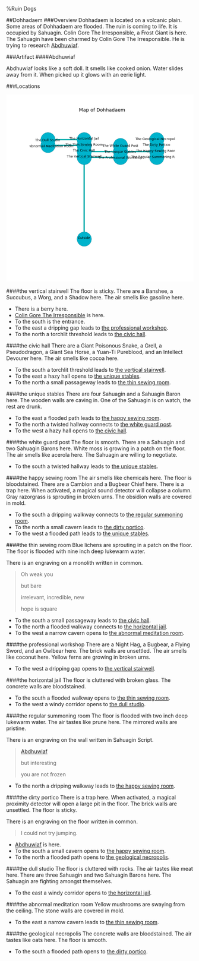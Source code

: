 %Ruin Dogs

##Dohhadaem
###Overview
Dohhadaem is located on a volcanic plain. Some areas of Dohhadaem are flooded. The ruin is coming to life. It is occupied by Sahuagin. <a name="Colin-Gore-The-Irresponsible"></a>Colin Gore The Irresponsible, a Frost Giant is here. The Sahuagin have been charmed by Colin Gore The Irresponsible. He  is trying to research [Abdhuwiaf](#Abdhuwiaf). 



###Artifact
####<a name="Abdhuwiaf"></a>Abdhuwiaf


Abdhuwiaf looks like a soft doll. It smells like cooked onion. Water slides away from it. When picked up it glows with an eerie light. 





###Locations


![](../v1/images/Dohhadaem.png)

####<a name="the-vertical-stairwell"></a>the vertical stairwell
The floor is sticky. There are a Banshee, a Succubus, a Worg, and a Shadow here. The air smells like gasoline here. 



* There is a berry here.
* [Colin Gore The Irresponsible](#Colin-Gore-The-Irresponsible) is here.
* To the south is the entrance.
* To the east a dripping gap leads to [the professional workshop](#the-professional-workshop).
* To the north a torchlit threshold leads to [the civic hall](#the-civic-hall).


####<a name="the-civic-hall"></a>the civic hall
There are a Giant Poisonous Snake, a Grell, a Pseudodragon, a Giant Sea Horse, a Yuan-Ti Pureblood, and an Intellect Devourer here. The air smells like cocoa here. 



* To the south a torchlit threshold leads to [the vertical stairwell](#the-vertical-stairwell).
* To the east a hazy hall opens to [the unique stables](#the-unique-stables).
* To the north a small passageway leads to [the thin sewing room](#the-thin-sewing-room).


####<a name="the-unique-stables"></a>the unique stables
There are four Sahuagin and a Sahuagin Baron here. The wooden walls are caving in. One of the Sahuagin is on watch, the rest are drunk. 



* To the east a flooded path leads to [the happy sewing room](#the-happy-sewing-room).
* To the north a twisted hallway connects to [the white guard post](#the-white-guard-post).
* To the west a hazy hall opens to [the civic hall](#the-civic-hall).


####<a name="the-white-guard-post"></a>the white guard post
The floor is smooth. There are a Sahuagin and two Sahuagin Barons here. White moss is growing in a patch on the floor. The air smells like acerola here. The Sahuagin are willing to negotiate. 



* To the south a twisted hallway leads to [the unique stables](#the-unique-stables).


####<a name="the-happy-sewing-room"></a>the happy sewing room
The air smells like chemicals here. The floor is bloodstained. There are a Cambion and a Bugbear Chief here. There is a trap here. When activated, a magical sound detector will collapse a column. Gray razorgrass is sprouting in broken urns. The obsidion walls are covered in mold. 



* To the south a dripping walkway connects to [the regular summoning room](#the-regular-summoning-room).
* To the north a small cavern leads to [the dirty portico](#the-dirty-portico).
* To the west a flooded path leads to [the unique stables](#the-unique-stables).


####<a name="the-thin-sewing-room"></a>the thin sewing room
Blue lichens are sprouting in a patch on the floor. The floor is flooded with nine inch deep lukewarm water. 

There is an engraving on a monolith written in common. 

> Oh weak you
>
> but bare
>
> irrelevant, incredible, new
>
> hope is square
>


* To the south a small passageway leads to [the civic hall](#the-civic-hall).
* To the north a flooded walkway connects to [the horizontal jail](#the-horizontal-jail).
* To the west a narrow cavern opens to [the abnormal meditation room](#the-abnormal-meditation-room).


####<a name="the-professional-workshop"></a>the professional workshop
There are a Night Hag, a Bugbear, a Flying Sword, and an Owlbear here. The brick walls are unsettled. The air smells like coconut here. Yellow ferns are growing in broken urns. 



* To the west a dripping gap opens to [the vertical stairwell](#the-vertical-stairwell).


####<a name="the-horizontal-jail"></a>the horizontal jail
The floor is cluttered with broken glass. The concrete walls are bloodstained. 



* To the south a flooded walkway opens to [the thin sewing room](#the-thin-sewing-room).
* To the west a windy corridor opens to [the dull studio](#the-dull-studio).


####<a name="the-regular-summoning-room"></a>the regular summoning room
The floor is flooded with two inch deep lukewarm water. The air tastes like prune here. The mirrored walls are pristine. 

There is an engraving on the wall written in Sahuagin Script. 

> [Abdhuwiaf](#Abdhuwiaf)
>
> but interesting
>
> you are not frozen
>


* To the north a dripping walkway leads to [the happy sewing room](#the-happy-sewing-room).


####<a name="the-dirty-portico"></a>the dirty portico
There is a trap here. When activated, a magical proximity detector will open a large pit in the floor. The brick walls are unsettled. The floor is sticky. 

There is an engraving on the floor written in common. 

> I could not try jumping.
>


* [Abdhuwiaf](#Abdhuwiaf) is here.
* To the south a small cavern opens to [the happy sewing room](#the-happy-sewing-room).
* To the north a flooded path opens to [the geological necropolis](#the-geological-necropolis).


####<a name="the-dull-studio"></a>the dull studio
The floor is cluttered with rocks. The air tastes like meat here. There are three Sahuagin and two Sahuagin Barons here. The Sahuagin are fighting amongst themselves. 



* To the east a windy corridor opens to [the horizontal jail](#the-horizontal-jail).


####<a name="the-abnormal-meditation-room"></a>the abnormal meditation room
Yellow mushrooms are swaying from the ceiling. The stone walls are covered in mold. 



* To the east a narrow cavern leads to [the thin sewing room](#the-thin-sewing-room).


####<a name="the-geological-necropolis"></a>the geological necropolis
The concrete walls are bloodstained. The air tastes like oats here. The floor is smooth. 



* To the south a flooded path opens to [the dirty portico](#the-dirty-portico).


